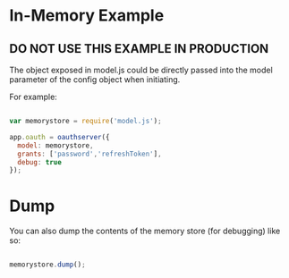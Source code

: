 # In-Memory Example

## DO NOT USE THIS EXAMPLE IN PRODUCTION

The object exposed in model.js could be directly passed into the model parameter of the config object when initiating.

For example:

```js

var memorystore = require('model.js');

app.oauth = oauthserver({
  model: memorystore,
  grants: ['password','refreshToken'],
  debug: true
});

```

# Dump

You can also dump the contents of the memory store (for debugging) like so:

```js

memorystore.dump();

```
